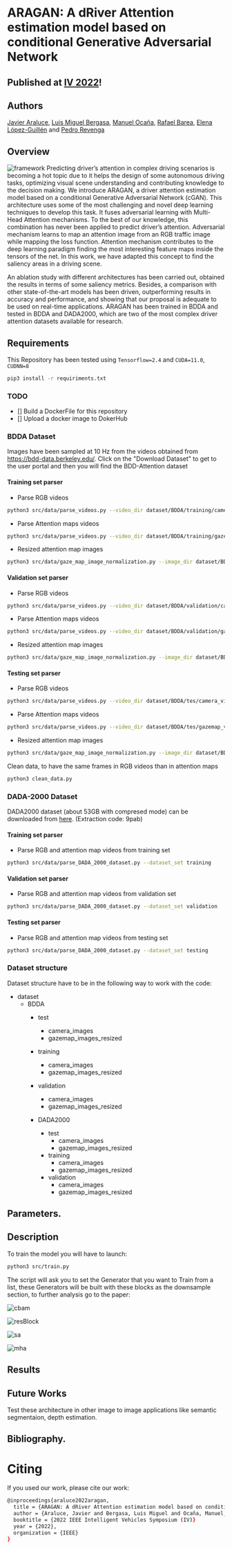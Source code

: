 # ARAGAN: A dRiver Attention estimation model based on conditional Generative Adversarial Network

## **Published at [IV 2022](enlace)!**

## Authors
				
[Javier Araluce](javier.araluce@uah.es), [Luis Miguel Bergasa](luism.bergasa@uah.es), [Manuel Ocaña](mocana@depeca.uah.es), [Rafael Barea](rafael.barea@uah.es), [Elena López-Guillén](elena.lopezg@uah.es)  and [Pedro Revenga](pedro.revenga@uah.es)

## Overview

![framework](https://github.com/javierAraluce/ARAGAN/blob/main/figures/ARAGAN-Framework.drawio.png)
Predicting driver’s attention in complex driving scenarios is becoming a hot topic due to it helps the design of some autonomous driving tasks, optimizing visual scene understanding and contributing knowledge to the decision making.
We introduce ARAGAN, a driver attention estimation model based on a conditional Generative Adversarial Network (cGAN). 
This architecture uses some of the most challenging and novel deep learning techniques to develop this task.
It fuses adversarial learning with Multi-Head Attention mechanisms. To the best of our knowledge, this combination has never been applied to predict driver’s attention.
Adversarial mechanism learns to map an attention image from an RGB traffic image while mapping the loss function. Attention mechanism contributes to the deep learning paradigm finding the most interesting feature maps inside the tensors of the net. In this work, we have adapted this concept to find the saliency areas in a driving scene.
 
An ablation study with different architectures has been carried out, obtained the results in terms of some saliency metrics. Besides, a comparison with other state-of-the-art models has been driven, outperforming results in accuracy and performance, and showing that our proposal is adequate to be used on real-time applications. 
ARAGAN has been trained in BDDA and tested in BDDA and DADA2000, which are two of the most complex driver attention datasets available for research. 			
				
				
## Requirements
 
This Repository has been tested using `Tensorflow=2.4` and `CUDA=11.0`, `CUDNN=8`
```bash
pip3 install -r requiriments.txt
```
### TODO
- [] Build a DockerFile for this repository
- [] Upload a docker image to DokerHub 

### BDDA Dataset
Images have been sampled at 10 Hz from the videos obtained from https://bdd-data.berkeley.edu/. Click on the "Download Dataset" to get to the user portal and then you will find the BDD-Attention dataset
#### Training set parser
- Parse RGB videos
```bash
python3 src/data/parse_videos.py --video_dir dataset/BDDA/training/camera_videos --image_dir dataset/BDDA/training/camera_images/all_images
```
- Parse Attention maps videos
```bash
python3 src/data/parse_videos.py --video_dir dataset/BDDA/training/gazemap_videos --image_dir dataset/BDDA/training/camera_images/gazemap_images
```
- Resized attention map images
```bash
python3 src/data/gaze_map_image_normalization.py --image_dir dataset/BDDA/training/gazemap_videos --image_dir_resized dataset/BDDA/training/camera_images/gazemap_images_resized
```


#### Validation set parser
- Parse RGB videos
```bash
python3 src/data/parse_videos.py --video_dir dataset/BDDA/validation/camera_videos --image_dir dataset/BDDA/validation/camera_images/all_images
```
- Parse Attention maps videos
```bash
python3 src/data/parse_videos.py --video_dir dataset/BDDA/validation/gazemap_videos --image_dir dataset/BDDA/validation/camera_images/gazemap_images
```
- Resized attention map images
```bash
python3 src/data/gaze_map_image_normalization.py --image_dir dataset/BDDA/validation/gazemap_videos --image_dir_resized dataset/BDDA/validation/camera_images/gazemap_images_resized
```

#### Testing set parser

- Parse RGB videos
```bash
python3 src/data/parse_videos.py --video_dir dataset/BDDA/tes/camera_videos --image_dir dataset/BDDA/tes/camera_images/all_images
```
- Parse Attention maps videos
```bash
python3 src/data/parse_videos.py --video_dir dataset/BDDA/tes/gazemap_videos --image_dir dataset/BDDA/tes/camera_images/gazemap_images
```
- Resized attention map images
```bash
python3 src/data/gaze_map_image_normalization.py --image_dir dataset/BDDA/tes/gazemap_videos --image_dir_resized dataset/BDDA/tes/camera_images/gazemap_images_resized
```

Clean data, to have the same frames in RGB videos than in attention maps
```bash
python3 clean_data.py
```

### DADA-2000 Dataset
DADA2000 dataset (about 53GB with compresed mode) can be downloaded from [here](https://pan.baidu.com/s/1RfNjeW0Rjj6R4N7beSTYrA). (Extraction code: 9pab) 

#### Training set parser
- Parse RGB and attention map videos from training set
```bash
python3 src/data/parse_DADA_2000_dataset.py --dataset_set training
```
#### Validation set parser
- Parse RGB and attention map videos from validation set
```bash
python3 src/data/parse_DADA_2000_dataset.py --dataset_set validation
```

#### Testing set parser
- Parse RGB and attention map videos from testing set
```bash
python3 src/data/parse_DADA_2000_dataset.py --dataset_set testing
```

### Dataset structure 
Dataset structure have to be in the following way to work with the code:
* dataset
  * BDDA
      * test
        * camera_images
        * gazemap_images_resized

      * training
        * camera_images
        * gazemap_images_resized

      * validation
        * camera_images
        * gazemap_images_resized

    * DADA2000
      * test
        * camera_images
        * gazemap_images_resized
      * training
        * camera_images
        * gazemap_images_resized
      * validation
        * camera_images
        * gazemap_images_resized


				

## Parameters.
				
				
				
				
## Description

To train the model you will have to launch:

```bash
python3 src/train.py
```
The script will ask you to set the Generator that you want to Train from a list, these Generators will be built with these blocks as the downsample section, to further analysis go to the paper:

![cbam](https://github.com/javierAraluce/ARAGAN/blob/main/figures/ARAGAN-Cbam.drawio.png)

![resBlock](https://github.com/javierAraluce/ARAGAN/blob/main/figures/ARAGAN-Down_resBlock.drawio.png)

![sa](https://github.com/javierAraluce/ARAGAN/blob/main/figures/ARAGAN-google_attention.drawio.png)

![mha](https://github.com/javierAraluce/ARAGAN/blob/main/figures/ARAGAN-Multi-Head.drawio.png)
				
## Results
				
 
				
				
## Future Works

Test these architecture in other image to image applications like semantic segmentaion, depth estimation. 
## Bibliography.
			
			
		
		
	
	



# Citing
If you used our work, please cite our work:
```bash
@inproceedings{araluce2022aragan,  
  title = {ARAGAN: A dRiver Attention estimation model based on conditional Generative Adversarial Network},  
  author = {Araluce, Javier and Bergasa, Luis Miguel and Ocaña, Manuel, and Barea, Rafael and L{\'o}pez-Guill{\'e}n, Elena and Revenga, Pedro},  
  booktitle = {2022 IEEE Intelligent Vehicles Symposium (IV)}  
  year = {2022},  
  organization = {IEEE}
}
```
